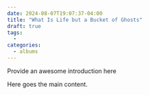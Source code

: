 ```yaml
--- 
date: 2024-08-07T19:07:37-04:00 
title: "What Is Life but a Bucket of Ghosts" 
draft: true 
tags: 
  -  
categories: 
  - albums
--- 
```

  
Provide an awesome introduction here 
  
<!--more--> 
  
Here goes the main content. 
